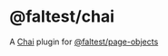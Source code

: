 # @faltest/chai

A [Chai](https://www.chaijs.com) plugin for [@faltest/page-objects](https://github.com/CrowdStrike/faltest/blob/master/packages/page-objects)
